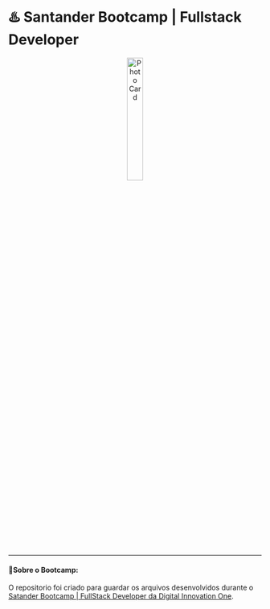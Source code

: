 # ♨️ Santander Bootcamp | Fullstack Developer 

<p align="center">
<img src="https://user-images.githubusercontent.com/50052600/123175180-b773e080-d457-11eb-9330-e965d2925341.png" alt="Photo Card" width="25%"/>
</p>

------

#### 📝Sobre o Bootcamp: 

O repositorio foi criado para guardar os arquivos desenvolvidos durante o [Satander Bootcamp | FullStack Developer da Digital Innovation One](https://web.digitalinnovation.one/track/santander-fullstack-developer).

